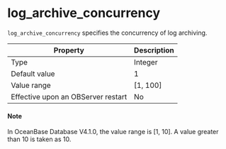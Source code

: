 # log_archive_concurrency

`log_archive_concurrency` specifies the concurrency of log archiving. 

| **Property** | **Description** |
| --- | --- |
| Type | Integer |
| Default value | 1 |
| Value range | \[1, 100] |
| Effective upon an OBServer restart | No |
<main id="notice" type='explain'>
  <h4>Note</h4>
  <p>In OceanBase Database V4.1.0, the value range is [1, 10]. A value greater than 10 is taken as 10. </p>
</main>



